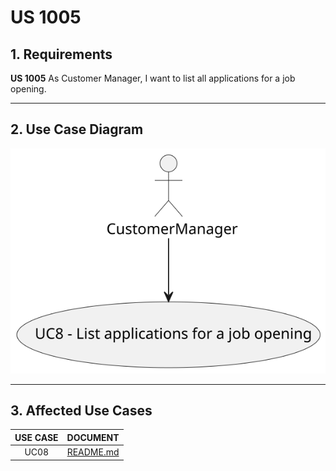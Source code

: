 # US 1005

## 1. Requirements

**US 1005** As Customer Manager, I want to list all applications for a job opening.

---

## 2. Use Case Diagram

![us1000-use-case-diagram.svg](diagram%2Fsvg%2Fus1000-use-case-diagram.svg)

---

## 3. Affected Use Cases

| USE CASE |                                        DOCUMENT                                        |
|:--------:|:--------------------------------------------------------------------------------------:|
|   UC08   |                  [README.md](..%2F..%2Fuc%2Fuc08%2FREADME.md)                         |

